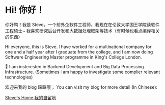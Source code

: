 # Hi! 你好！

你好鸭！我是 Steve，一个前外企软件工程师。我现在在伦敦大学国王学院读软件工程硕士~ 我喜欢研究后台开发和大数据处理框架等技术（有时候也看点编译相关的东西）

Hi everyone, this is Steve. I have worked for a multinational company for one and a half year after I graduate from the college, and I am now doing Software Engineering Master programme in King's College London.

🤔 I am insterested in Backend Development and Big Data Processing Infrastructure. (Sometimes I am happy to investigate some complier relevant technologies)


欢迎来我的 blog 踩踩哦；
You can visit my blog for more detail (In Chinese):

[Steve's Home 我的自留地](https://oushaobin.cn)
